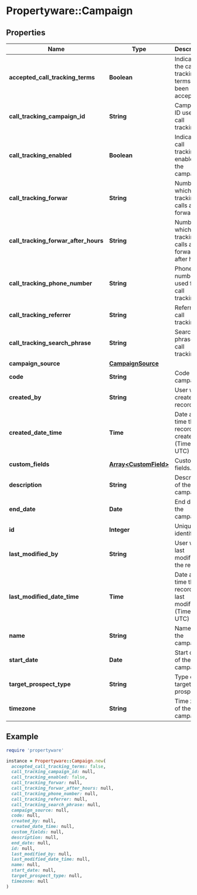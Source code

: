 # Propertyware::Campaign

## Properties

| Name | Type | Description | Notes |
| ---- | ---- | ----------- | ----- |
| **accepted_call_tracking_terms** | **Boolean** | Indicates if the call tracking terms have been accepted. | [optional] |
| **call_tracking_campaign_id** | **String** | Campaign ID used for call tracking. | [optional] |
| **call_tracking_enabled** | **Boolean** | Indicates if call tracking is enabled for the campaign. | [optional] |
| **call_tracking_forwar** | **String** | Number to which call tracking calls are forwarded. | [optional] |
| **call_tracking_forwar_after_hours** | **String** | Number to which call tracking calls are forwarded after hours. | [optional] |
| **call_tracking_phone_number** | **String** | Phone number used for call tracking. | [optional] |
| **call_tracking_referrer** | **String** | Referrer for call tracking. | [optional] |
| **call_tracking_search_phrase** | **String** | Search phrase for call tracking. | [optional] |
| **campaign_source** | [**CampaignSource**](CampaignSource.md) |  | [optional] |
| **code** | **String** | Code of the campaign. | [optional] |
| **created_by** | **String** | User who created the record. | [optional] |
| **created_date_time** | **Time** | Date and time the record was created. (Timezone: UTC) | [optional] |
| **custom_fields** | [**Array&lt;CustomField&gt;**](CustomField.md) | Custom fields. | [optional] |
| **description** | **String** | Description of the campaign. | [optional] |
| **end_date** | **Date** | End date of the campaign. | [optional] |
| **id** | **Integer** | Unique identifier. | [optional] |
| **last_modified_by** | **String** | User who last modified the record. | [optional] |
| **last_modified_date_time** | **Time** | Date and time the record was last modified. (Timezone: UTC) | [optional] |
| **name** | **String** | Name of the campaign. | [optional] |
| **start_date** | **Date** | Start date of the campaign. | [optional] |
| **target_prospect_type** | **String** | Type of the targeted prospect. | [optional] |
| **timezone** | **String** | Time zone of the campaign. | [optional] |

## Example

```ruby
require 'propertyware'

instance = Propertyware::Campaign.new(
  accepted_call_tracking_terms: false,
  call_tracking_campaign_id: null,
  call_tracking_enabled: false,
  call_tracking_forwar: null,
  call_tracking_forwar_after_hours: null,
  call_tracking_phone_number: null,
  call_tracking_referrer: null,
  call_tracking_search_phrase: null,
  campaign_source: null,
  code: null,
  created_by: null,
  created_date_time: null,
  custom_fields: null,
  description: null,
  end_date: null,
  id: null,
  last_modified_by: null,
  last_modified_date_time: null,
  name: null,
  start_date: null,
  target_prospect_type: null,
  timezone: null
)
```

